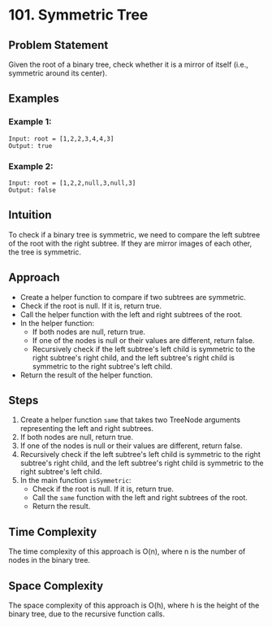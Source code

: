 # 101. Symmetric Tree

## Problem Statement
Given the root of a binary tree, check whether it is a mirror of itself (i.e., symmetric around its center).

## Examples
### Example 1:
```plaintext
Input: root = [1,2,2,3,4,4,3]  
Output: true
```  

### Example 2:

```plaintext
Input: root = [1,2,2,null,3,null,3]  
Output: false 
```
 

## Intuition
To check if a binary tree is symmetric, we need to compare the left subtree of the root with the right subtree. If they are mirror images of each other, the tree is symmetric.

## Approach
- Create a helper function to compare if two subtrees are symmetric.
- Check if the root is null. If it is, return true.
- Call the helper function with the left and right subtrees of the root.
- In the helper function:
  - If both nodes are null, return true.
  - If one of the nodes is null or their values are different, return false.
  - Recursively check if the left subtree's left child is symmetric to the right subtree's right child, and the left subtree's right child is symmetric to the right subtree's left child.
- Return the result of the helper function.

## Steps
1. Create a helper function `same` that takes two TreeNode arguments representing the left and right subtrees.
2. If both nodes are null, return true.
3. If one of the nodes is null or their values are different, return false.
4. Recursively check if the left subtree's left child is symmetric to the right subtree's right child, and the left subtree's right child is symmetric to the right subtree's left child.
5. In the main function `isSymmetric`:
   - Check if the root is null. If it is, return true.
   - Call the `same` function with the left and right subtrees of the root.
   - Return the result.

## Time Complexity
The time complexity of this approach is O(n), where n is the number of nodes in the binary tree.

## Space Complexity
The space complexity of this approach is O(h), where h is the height of the binary tree, due to the recursive function calls.
